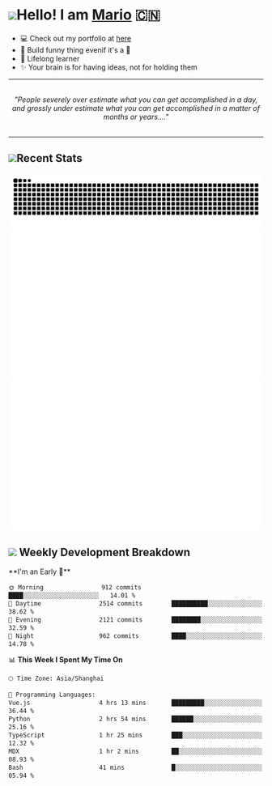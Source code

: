 <h1><a href = "#"><img src="https://media.giphy.com/media/VgCDAzcKvsR6OM0uWg/giphy.gif" width="50"></a><span>Hello! I am <a href="https://github.com/mario1in">Mario</a></span> 🇨🇳 </h1>

- 💻 Check out my portfolio at [here](https://shixiong.name)
- 🔨 Build funny thing evenif it's a 💩
- 🚀 Lifelong learner
- ✨ Your brain is for having ideas, not for holding them

<hr/>
<br/>
<div align="center">
<i>"People severely over estimate what you can get accomplished in a day, and grossly under estimate what you can get accomplished in a matter of months or years...." </i>
</div>
<br/>
<hr/>

<h2 align="left">
  <a href="#"><img src="https://emojis.slackmojis.com/emojis/images/1643514389/3643/cool-doge.gif?1643514389" height="30"></a>Recent Stats
</h2>

![snake](https://raw.githubusercontent.com/mario1in/mario1in/output/github-contribution-grid-snake.svg)
![overview](https://raw.githubusercontent.com/mario1in/mario1in/stats-output/generated/overview.svg)
![languages](https://raw.githubusercontent.com/mario1in/mario1in/stats-output/generated/languages.svg)

<h2 align="left">
  <a href="#"><img src="https://emojis.slackmojis.com/emojis/images/1643514062/184/nyancat_big.gif?1643514062" height="30"></a> Weekly Development Breakdown
</h2>
<!--START_SECTION:waka-->
**I'm an Early 🐤** 

```text
🌞 Morning                912 commits         ████░░░░░░░░░░░░░░░░░░░░░   14.01 % 
🌆 Daytime                2514 commits        ██████████░░░░░░░░░░░░░░░   38.62 % 
🌃 Evening                2121 commits        ████████░░░░░░░░░░░░░░░░░   32.59 % 
🌙 Night                  962 commits         ████░░░░░░░░░░░░░░░░░░░░░   14.78 % 
```


📊 **This Week I Spent My Time On** 

```text
🕑︎ Time Zone: Asia/Shanghai

💬 Programming Languages: 
Vue.js                   4 hrs 13 mins       █████████░░░░░░░░░░░░░░░░   36.44 % 
Python                   2 hrs 54 mins       ██████░░░░░░░░░░░░░░░░░░░   25.16 % 
TypeScript               1 hr 25 mins        ███░░░░░░░░░░░░░░░░░░░░░░   12.32 % 
MDX                      1 hr 2 mins         ██░░░░░░░░░░░░░░░░░░░░░░░   08.93 % 
Bash                     41 mins             █░░░░░░░░░░░░░░░░░░░░░░░░   05.94 % 
```


<!--END_SECTION:waka-->

